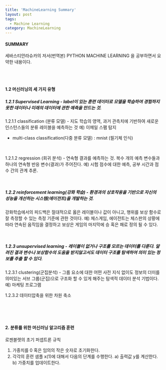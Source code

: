 ```yaml
---
title: 'MachineLearning Summary'
layout: post
tags:
  - Machine Learning
category: MachineLearning
---
```

#### SUMMARY
세바스티안라슈카의 저서(번역본) PYTHON MACHINE LEARNING 을 공부하면서 요약한 내용이다.

<br><br>

#### 1.2 머신러닝의 세 가지 유형
##### 1.2.1 Supervised Learning - label이 있는 훈련 데이터로 모델을 학습하여 경험하지 못한 데이터나 미래의 데이터에 관한 예측을 만드는 것.
1.2.1.1 classification (분류 모델) - 지도 학습의 영역, 과거 관측치에 기반하여 새로운 인스턴스들의 분류 레이블을 예측하는 것
예) 이메일 스팸 탐지
- multi-class classification(다중 분류 모델) : mnist (필기체 인식)

<br>

1.2.1.2 regression (회귀 분석) - 연속형 결과를 예측하는 것. 복수 개의 예측 변수들과 하나의 연속형 반응 변수(결과)가 주어진다.
예) 시험 점수에 대한 예측, 공부 시간과 점수 간의 관계 추론.

<br>

##### 1.2.2 reinforcement learning(강화 학습) - 환경과의 상호작용을 기반으로 자신의 성능을 개선하는 시스템(에이전트)을 개발하는 것.
강화학습에서의 피드백은 절대적으로 옳은 레이블이나 값이 아니고, 행위를 보상 함수로 잘 측정할 수 있는 측정 기준에 관한 것이다.
예) 체스게임, 에이전트는 체스판의 상황에 따라 연속된 움직임을 결정하고 보상은 게임의 마지막에 승 혹은 패로 정의 될 수 있다.

<br>

##### 1.2.3 unsupervised learning - 레이블이 없거나 구조를 모르는 데이터를 다룬다. 알려진 결과 변수나 보상함수의 도움을 받지않고서도 데이터 구조를 탐색하여 의미 있는 정보를 추출 할 수 있다.

1.2.3.1 clustering(군집분석) - 그룹 요소에 대한 어떤 사전 지식 없이도 정보의 더미를 의미있는 서브 그룹(군집)으로 구조화 할 수 있게 해주는
탐색적 데이터 분석 기법이다.
예) 마케팅 프로그램

1.2.3.2 데이터압축을 위한 차원 축소

<br><br><br>

#### 2. 분류를 위한 머신러닝 알고리즘 훈련

로젠블렛의 초기 퍼셉트론 규칙
1) 가중치를 0 혹은 임의의 작은 숫자로 초기화한다.
2) 각각의 훈련 샘플 x(1)에 대해서 다음의 단계를 수행한다.
	 a) 출력값 y를 계산한다.
	 b) 가중치를 업데이트한다.
